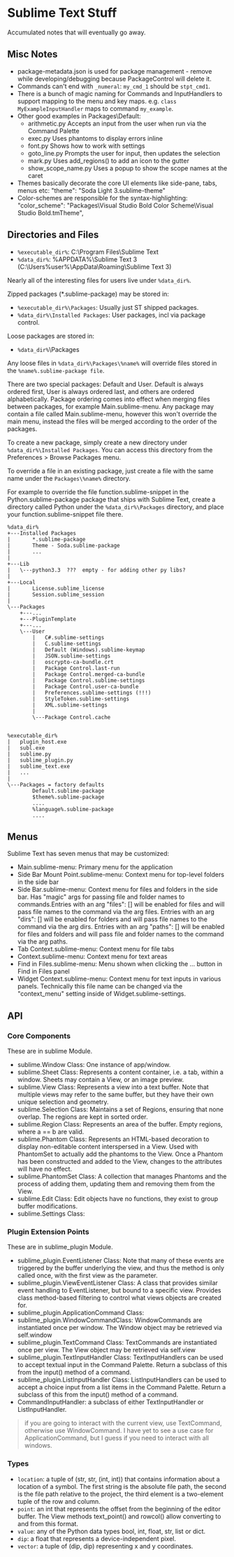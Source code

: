 # Sublime Text Stuff

Accumulated notes that will eventually go away.

## Misc Notes
- package-metadata.json is used for package management - remove while developing/debugging because PackageControl will delete it.
- Commands can't end with `_numeral`: `my_cmd_1` should be `stpt_cmd1`.
- There is a bunch of magic naming for Commands and InputHandlers to support mapping to the menu and key maps.
  e.g. `class MyExampleInputHandler` maps to command `my_example`.
- Other good examples in Packages\Default:
    - arithmetic.py Accepts an input from the user when run via the Command Palette
    - exec.py Uses phantoms to display errors inline
    - font.py Shows how to work with settings
    - goto_line.py Prompts the user for input, then updates the selection
    - mark.py Uses add_regions() to add an icon to the gutter
    - show_scope_name.py Uses a popup to show the scope names at the caret
- Themes basically decorate the core UI elements like side-pane, tabs, menus etc: "theme": "Soda Light 3.sublime-theme"
- Color-schemes are responsible for the syntax-highlighting: "color_scheme": "Packages\Visual Studio Bold Color Scheme\Visual Studio Bold.tmTheme",


## Directories and Files
- `%executable_dir%`: C:\Program Files\Sublime Text
- `%data_dir%`: %APPDATA%\Sublime Text 3 (C:\Users\%user%\AppData\Roaming\Sublime Text 3)

Nearly all of the interesting files for users live under `%data_dir%`.

Zipped packages (*.sublime-package) may be stored in:
- `%executable_dir%\Packages`: Usually just ST shipped packages.
- `%data_dir%\Installed Packages`: User packages, incl via package control.

Loose packages are stored in:
- `%data_dir%`\Packages

Any loose files in `%data_dir%\Packages\%name%` will override files stored in the `%name%.sublime-package file`.

There are two special packages: Default and User. Default is always ordered first, User is always ordered last, and others are ordered alphabetically. Package ordering comes into effect when merging files between packages, for example Main.sublime-menu. Any package may contain a file called Main.sublime-menu, however this won't override the main menu, instead the files will be merged according to the order of the packages.

To create a new package, simply create a new directory under `%data_dir%\Installed Packages`. You can access this directory from the Preferences > Browse Packages menu.

To override a file in an existing package, just create a file with the same name under the `Packages\%name%` directory.

For example to override the file function.sublime-snippet in the Python.sublime-package package that ships with Sublime Text, create a directory called Python under the `%data_dir%\Packages` directory, and place your function.sublime-snippet file there.


```
%data_dir%
+---Installed Packages
|       *.sublime-package
|       Theme - Soda.sublime-package
|       ...
|       
+---Lib
|   \---python3.3  ???  empty - for adding other py libs?
|
+---Local
|       License.sublime_license
|       Session.sublime_session
|       
\---Packages
    +---...
    +---PluginTemplate
    +---...
    \---User
        |   C#.sublime-settings
        |   C.sublime-settings
        |   Default (Windows).sublime-keymap
        |   JSON.sublime-settings
        |   oscrypto-ca-bundle.crt
        |   Package Control.last-run
        |   Package Control.merged-ca-bundle
        |   Package Control.sublime-settings
        |   Package Control.user-ca-bundle
        |   Preferences.sublime-settings (!!!)
        |   StyleToken.sublime-settings
        |   XML.sublime-settings
        |   
        \---Package Control.cache


%executable_dir%
|   plugin_host.exe
|   subl.exe
|   sublime.py
|   sublime_plugin.py
|   sublime_text.exe
|   ...
|   
\---Packages = factory defaults
        Default.sublime-package
        $theme%.sublime-package
        ....
        %language%.sublime-package
        ....
```

## Menus
Sublime Text has seven menus that may be customized:
- Main.sublime-menu: Primary menu for the application
- Side Bar Mount Point.sublime-menu: Context menu for top-level folders in the side bar
- Side Bar.sublime-menu: Context menu for files and folders in the side bar. Has "magic" args for passing file and folder names to commands.Entries with an arg "files": [] will be enabled for files and will pass file names to the command via the arg files. Entries with an arg "dirs": [] will be enabled for folders and will pass file names to the command via the arg dirs. Entries with an arg "paths": [] will be enabled for files and folders and will pass file and folder names to the command via the arg paths.
- Tab Context.sublime-menu: Context menu for file tabs
- Context.sublime-menu: Context menu for text areas
- Find in Files.sublime-menu: Menu shown when clicking the ... button in Find in Files panel
- Widget Context.sublime-menu: Context menu for text inputs in various panels. Technically this file name can be changed via the "context_menu" setting inside of Widget.sublime-settings.


## API

### Core Components
These are in sublime Module.

- sublime.Window Class: One instance of app/window.
- sublime.Sheet Class: Represents a content container, i.e. a tab, within a window. Sheets may contain a View, or an image preview.
- sublime.View Class: Represents a view into a text buffer. Note that multiple views may refer to the same buffer, but they have their own unique selection and geometry.
- sublime.Selection Class: Maintains a set of Regions, ensuring that none overlap. The regions are kept in sorted order.
- sublime.Region Class: Represents an area of the buffer. Empty regions, where a == b are valid.
- sublime.Phantom Class: Represents an HTML-based decoration to display non-editable content interspersed in a View. Used with PhantomSet to actually add the phantoms to the View. Once a Phantom has been constructed and added to the View, changes to the attributes will have no effect.
- sublime.PhantomSet Class: A collection that manages Phantoms and the process of adding them, updating them and removing them from the View.
- sublime.Edit Class: Edit objects have no functions, they exist to group buffer modifications.
- sublime.Settings Class:

### Plugin Extension Points
These are in sublime_plugin Module.

- sublime_plugin.EventListener Class: Note that many of these events are triggered by the buffer underlying the view, and thus the method is only called once, with the first view as the parameter.
- sublime_plugin.ViewEventListener Class: A class that provides similar event handling to EventListener, but bound to a specific view. Provides class method-based filtering to control what views objects are created for.
- sublime_plugin.ApplicationCommand Class: 
- sublime_plugin.WindowCommandClass: WindowCommands are instantiated once per window. The Window object may be retrieved via self.window
- sublime_plugin.TextCommand Class: TextCommands are instantiated once per view. The View object may be retrieved via self.view
- sublime_plugin.TextInputHandler Class: TextInputHandlers can be used to accept textual input in the Command Palette. Return a subclass of this from the input() method of a command.
- sublime_plugin.ListInputHandler Class: ListInputHandlers can be used to accept a choice input from a list items in the Command Palette. Return a subclass of this from the input() method of a command.
- CommandInputHandler: a subclass of either TextInputHandler or ListInputHandler.

> if you are going to interact with the current view, use TextCommand, otherwise use WindowCommand. I have yet to see a use case for ApplicationCommand, but I guess if you need to interact with all windows.

### Types
- `location`: a tuple of (str, str, (int, int)) that contains information about a location of a symbol. The first string is the absolute file path, the second is the file path relative to the project, the third element is a two-element tuple of the row and column.
- `point`: an int that represents the offset from the beginning of the editor buffer. The View methods text_point() and rowcol() allow converting to and from this format.
- `value`: any of the Python data types bool, int, float, str, list or dict.
- `dip`: a float that represents a device-independent pixel.
- `vector`: a tuple of (dip, dip) representing x and y coordinates.
